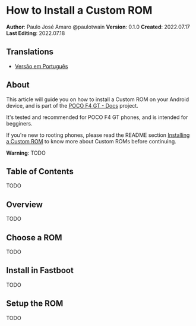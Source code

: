 # How to Install a Custom ROM
**Author**: Paulo José Amaro @paulotwain
**Version**: 0.1.0
**Created**: 2022.07.17
**Last Editing**: 2022.07.18

## Translations
- [Versão em Português](pt/como-instalar-uma-custom-rom.md)

## About
This article will guide you on how to install a Custom ROM on your Android device, and is part of the [POCO F4 GT - Docs](README.md) project.

It's tested and recommended for POCO F4 GT phones, and is intended for begginers.

If you're new to rooting phones, please read the README section [Installing a Custom ROM](README.md#installing-a-custom-rom) to know more about Custom ROMs before continuing.

**Warning**: TODO

## Table of Contents
TODO

## Overview
TODO

## Choose a ROM
TODO

## Install in Fastboot
TODO

## Setup the ROM
TODO